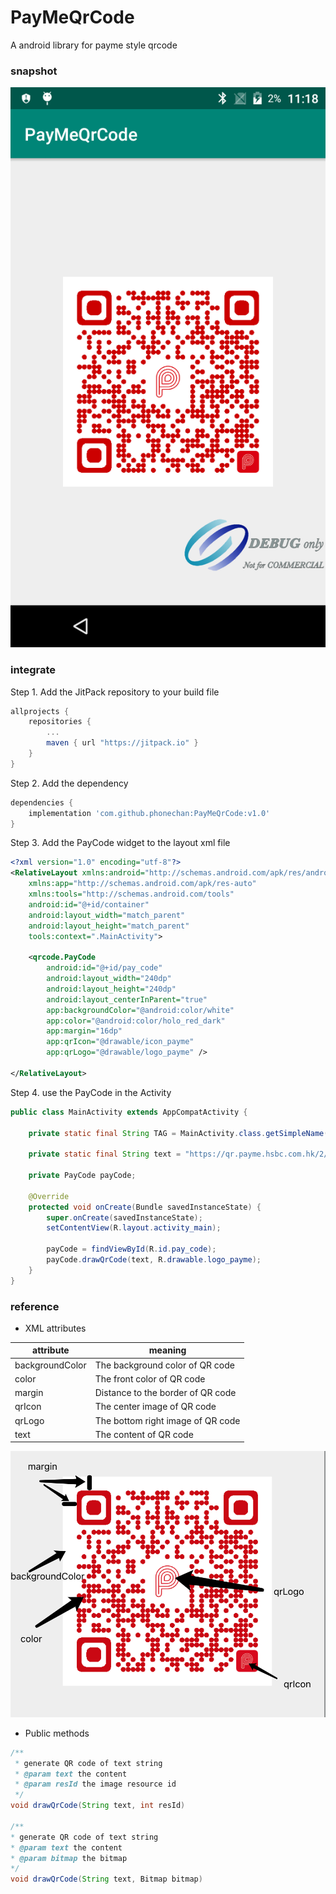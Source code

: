 # PayMeQrCode

A android library for payme style qrcode

### snapshot

![](./snapshots/device-2019-09-27-110341.png)

### integrate

Step 1. Add the JitPack repository to your build file
```gradle
allprojects {
    repositories {
        ...
        maven { url "https://jitpack.io" }
    }
}
```

Step 2. Add the dependency

```gradle
dependencies {
    implementation 'com.github.phonechan:PayMeQrCode:v1.0'
}
```

Step 3. Add the PayCode widget to the layout xml file 

```xml
<?xml version="1.0" encoding="utf-8"?>
<RelativeLayout xmlns:android="http://schemas.android.com/apk/res/android"
    xmlns:app="http://schemas.android.com/apk/res-auto"
    xmlns:tools="http://schemas.android.com/tools"
    android:id="@+id/container"
    android:layout_width="match_parent"
    android:layout_height="match_parent"
    tools:context=".MainActivity">

    <qrcode.PayCode
        android:id="@+id/pay_code"
        android:layout_width="240dp"
        android:layout_height="240dp"
        android:layout_centerInParent="true"
        app:backgroundColor="@android:color/white"
        app:color="@android:color/holo_red_dark"
        app:margin="16dp"
        app:qrIcon="@drawable/icon_payme"
        app:qrLogo="@drawable/logo_payme" />

</RelativeLayout>
```

Step 4. use the PayCode in the Activity

```java
public class MainActivity extends AppCompatActivity {

    private static final String TAG = MainActivity.class.getSimpleName();

    private static final String text = "https://qr.payme.hsbc.com.hk/2/ThisIsAnExamplePayCode";

    private PayCode payCode;

    @Override
    protected void onCreate(Bundle savedInstanceState) {
        super.onCreate(savedInstanceState);
        setContentView(R.layout.activity_main);

        payCode = findViewById(R.id.pay_code);
        payCode.drawQrCode(text, R.drawable.logo_payme);
    }
}
```

### reference



* XML attributes

attribute|meaning
---|---
backgroundColor|The background color of QR code
color|The front color of QR code
margin|Distance to the border of QR code
qrIcon|The center image of QR code
qrLogo|The bottom right image of QR code
text|The content of QR code

![](./snapshots/20190927-113023.png)

* Public methods

```java
/**
 * generate QR code of text string
 * @param text the content
 * @param resId the image resource id
 */
void drawQrCode(String text, int resId)

/**
* generate QR code of text string
* @param text the content
* @param bitmap the bitmap
*/
void drawQrCode(String text, Bitmap bitmap)
```


